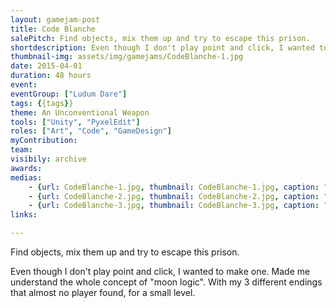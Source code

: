 ```yaml
---
layout: gamejam-post
title: Code Blanche
salePitch: Find objects, mix them up and try to escape this prison.
shortdescription: Even though I don't play point and click, I wanted to make one...
thumbnail-img: assets/img/gamejams/CodeBlanche-1.jpg
date: 2015-04-01
duration: 48 hours
event: 
eventGroup: ["Ludum Dare"]
tags: {{tags}}
theme: An Unconventional Weapon
tools: ["Unity", "PyxelEdit"]
roles: ["Art", "Code", "GameDesign"]
myContribution: 
team: 
visibily: archive
awards: 
medias: 
    - {url: CodeBlanche-1.jpg, thumbnail: CodeBlanche-1.jpg, caption: "Starting jail cell."}
    - {url: CodeBlanche-2.jpg, thumbnail: CodeBlanche-2.jpg, caption: "Breaking the light bulb gives the item that allows to lockpick."}
    - {url: CodeBlanche-3.jpg, thumbnail: CodeBlanche-3.jpg, caption: "Picking up the Swiss Knife, a tool to transform other items."}
links: 

---
```

Find objects, mix them up and try to escape this prison.

Even though I don't play point and click, I wanted to make one. Made me understand the whole concept of \"moon logic\". With my 3 different endings that almost no player found, for a small level.